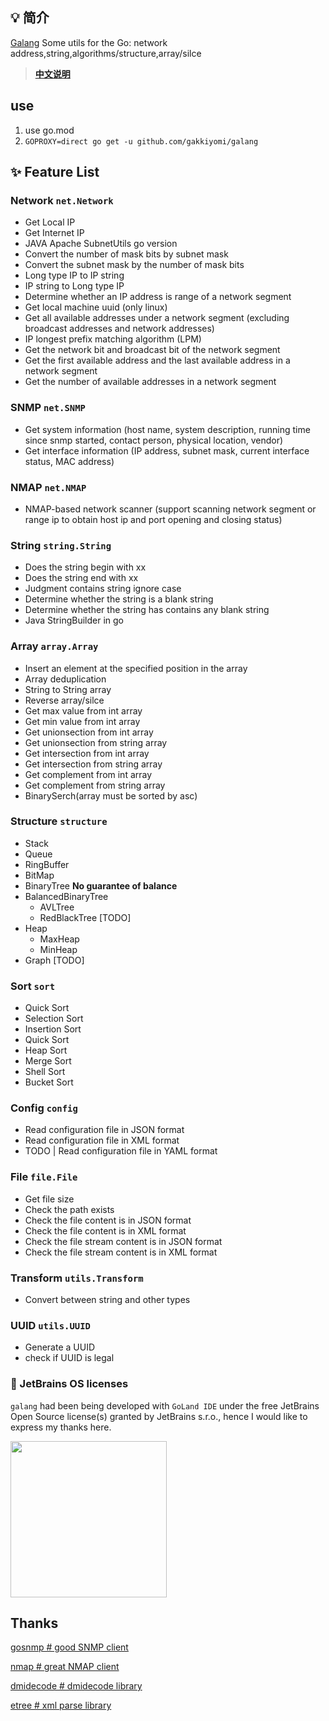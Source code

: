 
## 💡 简介

[Galang](https://github.com/gakkiyomi/galang) Some utils for the Go: network address,string,algorithms/structure,array/silce

> **[中文说明](README.zh-CN.md)**

## use

   1. use go.mod
   2. `GOPROXY=direct go get -u github.com/gakkiyomi/galang`

## ✨ Feature List

### Network `net.Network`

* Get Local IP
* Get Internet IP
* JAVA Apache SubnetUtils go version
* Convert the number of mask bits by subnet mask
* Convert the subnet mask by the number of mask bits
* Long type IP to IP string
* IP string to Long type IP
* Determine whether an IP address is range of a network segment
* Get local machine uuid (only linux)
* Get all available addresses under a network segment (excluding broadcast addresses and network addresses)
* IP longest prefix matching algorithm (LPM)
* Get the network bit and broadcast bit of the network segment
* Get the first available address and the last available address in a network segment
* Get the number of available addresses in a network segment

### SNMP `net.SNMP`

* Get system information (host name, system description, running time since snmp started, contact person, physical location, vendor)
* Get interface information (IP address, subnet mask, current interface status, MAC address)

### NMAP `net.NMAP`

* NMAP-based network scanner (support scanning network segment or range ip to obtain host ip and port opening and closing status)

### String `string.String`

* Does the string begin with xx
* Does the string end with xx
* Judgment contains string ignore case
* Determine whether the string is a blank string
* Determine whether the string has contains any blank string
* Java StringBuilder in go

### Array `array.Array`

* Insert an element at the specified position in the array
* Array deduplication
* String to String array
* Reverse array/silce
* Get max value from int array
* Get min value from int array
* Get unionsection from int array
* Get unionsection from string array
* Get intersection from int array
* Get intersection from string array
* Get complement from int array
* Get complement from string array
* BinarySerch(array must be sorted by asc)

### Structure `structure`

* Stack
* Queue
* RingBuffer
* BitMap
* BinaryTree **No guarantee of balance**
* BalancedBinaryTree
  * AVLTree
  * RedBlackTree [TODO]
* Heap
  * MaxHeap
  * MinHeap
* Graph [TODO]

### Sort `sort`

* Quick Sort
* Selection Sort
* Insertion Sort
* Quick Sort
* Heap Sort
* Merge Sort
* Shell Sort
* Bucket Sort

### Config `config`

* Read configuration file in JSON format
* Read configuration file in XML format
* TODO | Read configuration file in YAML format

### File `file.File`

* Get file size
* Check the path exists
* Check the file content is in JSON format
* Check the file content is in XML format
* Check the file stream content is in JSON format
* Check the file stream content is in XML format

### Transform `utils.Transform`

* Convert between string and other types

### UUID `utils.UUID`

* Generate a UUID
* check if UUID is legal

### 🔑 JetBrains OS licenses

`galang` had been being developed with `GoLand IDE` under the free JetBrains Open Source license(s) granted by JetBrains s.r.o., hence I would like to express my thanks here.

<a href="https://www.jetbrains.com/?from=galang" target="_blank"><img src="https://b3logfile.com/file/2021/05/jetbrains-variant-2-42d96aa4.png" width="250" align="middle"/></a>

## Thanks

[gosnmp # good SNMP client](https://github.com/alouca/gosnmp)

[nmap # great NMAP client](https://github.com/Ullaakut/nmap)

[dmidecode # dmidecode library](https://github.com/dselans/dmidecode)

[etree # xml parse library](https://github.com/beevik/etree)
